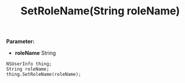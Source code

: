 ﻿---
uid: crmscript_ref_NSUserInfo_SetRoleName
title: SetRoleName(String roleName)
intellisense: NSUserInfo.SetRoleName
keywords: NSUserInfo, GetRoleName
so.topic: reference
---



**Parameter:** 
 - **roleName** String

```crmscript
NSUserInfo thing;
String roleName;
thing.SetRoleName(roleName);
```

